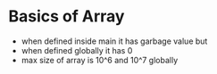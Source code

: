 # Basics of Array

* when defined inside main it has garbage value but
* when defined globally it has 0
* max size of array is 10^6 and 10^7 globally